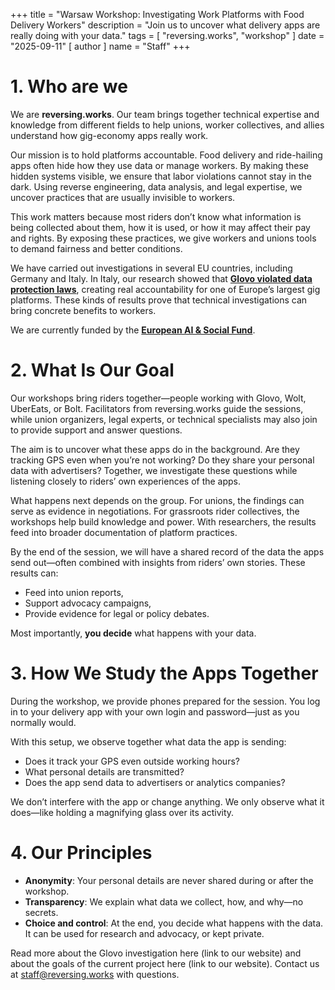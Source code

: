 +++
title = "Warsaw Workshop: Investigating Work Platforms with Food Delivery Workers"
description = "Join us to uncover what delivery apps are really doing with your data."
tags = [
  "reversing.works", "workshop"
]
date = "2025-09-11"
[ author ]
  name = "Staff"
+++


# 1. Who are we

We are **reversing.works**. Our team brings together technical expertise and knowledge from different fields to help unions, worker collectives, and allies understand how gig-economy apps really work.

Our mission is to hold platforms accountable. Food delivery and ride-hailing apps often hide how they use data or manage workers. By making these hidden systems visible, we ensure that labor violations cannot stay in the dark. Using reverse engineering, data analysis, and legal expertise, we uncover practices that are usually invisible to workers.

This work matters because most riders don’t know what information is being collected about them, how it is used, or how it may affect their pay and rights. By exposing these practices, we give workers and unions tools to demand fairness and better conditions.

We have carried out investigations in several EU countries, including Germany and Italy. In Italy, our research showed that **[Glovo violated data protection laws](/posts/2024/11/press-release-reversing.works-investigation-exposes-glovos-data-privacy-violations-marking-a-milestone-for-worker-rights-and-technology-accountability/)**, creating real accountability for one of Europe’s largest gig platforms. These kinds of results prove that technical investigations can bring concrete benefits to workers.

We are currently funded by the **[European AI & Social Fund](/posts/2025/07/reversing.works-secures-funding-to-scale-worker-led-tech-investigations/)**.

# 2. What Is Our Goal

Our workshops bring riders together—people working with Glovo, Wolt, UberEats, or Bolt. Facilitators from reversing.works guide the sessions, while union organizers, legal experts, or technical specialists may also join to provide support and answer questions.

The aim is to uncover what these apps do in the background. Are they tracking GPS even when you’re not working? Do they share your personal data with advertisers? Together, we investigate these questions while listening closely to riders’ own experiences of the apps.

What happens next depends on the group. For unions, the findings can serve as evidence in negotiations. For grassroots rider collectives, the workshops help build knowledge and power. With researchers, the results feed into broader documentation of platform practices.

By the end of the session, we will have a shared record of the data the apps send out—often combined with insights from riders’ own stories. These results can:

- Feed into union reports,
- Support advocacy campaigns,
- Provide evidence for legal or policy debates.

Most importantly, **you decide** what happens with your data.

# 3. How We Study the Apps Together

During the workshop, we provide phones prepared for the session. You log in to your delivery app with your own login and password—just as you normally would.

With this setup, we observe together what data the app is sending:

- Does it track your GPS even outside working hours?
- What personal details are transmitted?
- Does the app send data to advertisers or analytics companies?

We don’t interfere with the app or change anything. We only observe what it does—like holding a magnifying glass over its activity.

# 4. Our Principles

- **Anonymity**: Your personal details are never shared during or after the workshop.
- **Transparency**: We explain what data we collect, how, and why—no secrets.
- **Choice and control**: At the end, you decide what happens with the data. It can be used for research and advocacy, or kept private.

Read more about the Glovo investigation here (link to our website) and about the goals of the current project here (link to our website). Contact us at [staff@reversing.works](mailto:staff@reversing.works) with questions.


